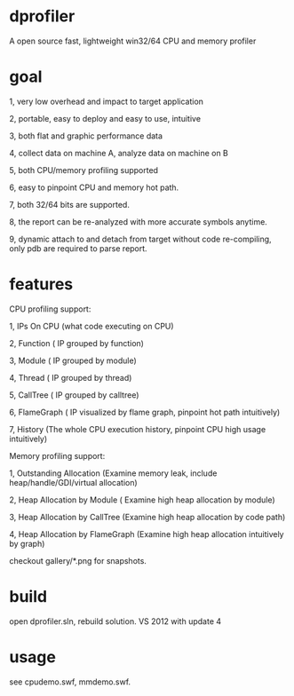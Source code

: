 dprofiler
=========
A open source fast, lightweight win32/64 CPU and memory profiler


goal
=====
1, very low overhead and impact to target application

2, portable, easy to deploy and easy to use, intuitive

3, both flat and graphic performance data

4, collect data on machine A, analyze data on machine on B

5, both CPU/memory profiling supported

6, easy to pinpoint CPU and memory hot path.

7, both 32/64 bits are supported.

8, the report can be re-analyzed with more accurate symbols anytime.

9, dynamic attach to and detach from target without code re-compiling,
   only pdb are required to parse report.


features
=======
CPU profiling support:

1, IPs On CPU  (what code executing on CPU)

2, Function ( IP grouped by function)

3, Module   ( IP grouped by module)

4, Thread   ( IP grouped by thread)

5, CallTree ( IP grouped by calltree)

6, FlameGraph ( IP visualized by flame graph, pinpoint hot path intuitively)

7, History   (The whole CPU execution history, pinpoint CPU high usage intuitively)


Memory profiling support:

1, Outstanding Allocation (Examine memory leak, include heap/handle/GDI/virtual allocation)

2, Heap Allocation by Module ( Examine high heap allocation by module)

3, Heap Allocation by CallTree (Examine high heap allocation by code path)

4, Heap Allocation by FlameGraph (Examine high heap allocation intuitively by graph)


checkout gallery/*.png for snapshots.


build
====== 
open dprofiler.sln, rebuild solution. VS 2012 with update 4

usage
======
see cpudemo.swf, mmdemo.swf.

